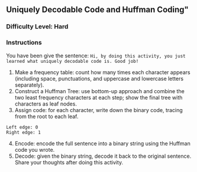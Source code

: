 ## Uniquely Decodable Code and Huffman Coding"

### Difficulty Level: Hard

### Instructions
You have been give the sentence: 
`Hi, by doing this activity, you just learned what uniquely decodable code is. Good job!`

1. Make a frequency table: count how many times each character appears (including space, punctuations, and uppercase and lowercase letters separately).
2. Construct a Huffman Tree: use bottom-up approach and combine the two least frequency characters at each step; show the final tree with characters as leaf nodes.
3. Assign code: for each character, write down the binary code, tracing from the root to each leaf. 
```
Left edge: 0
Right edge: 1
```
4. Encode: encode the full sentence into a binary string using the Huffman code you wrote.
5. Decode: given the binary string, decode it back to the original sentence. 
Share your thoughts after doing this activity.
